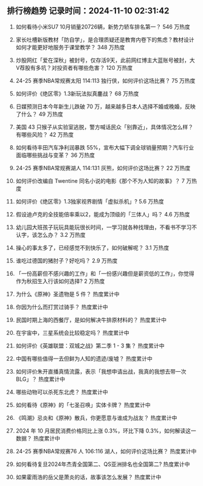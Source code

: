 
## 排行榜趋势 记录时间：2024-11-10 02:31:42
  
  1. 如何看待小米SU7 10月销量20726辆，新势力轿车排名第一？ 546 万热度
    
  2. 家长吐槽新版教材「防自学」，是合理质疑还是教育内卷下的焦虑？教材设计如何才能更好地服务于课堂教学？ 348 万热度
    
  3. 炒股网红「爱在深秋」被封号，仅存活9天，此前网红博主大蓝账号被封，大V荐股有多坑？对投资者有哪些危害？ 120 万热度
    
  4. 24-25 赛季NBA常规赛太阳 114:113 独行侠，如何评价这场比赛？ 75 万热度
    
  5. 如何评价《绝区零》1.3新玩法拟真鏖战？ 68 万热度
    
  6. 日媒预测日本今年新生儿跌破 70 万，越来越多日本人选择不婚或晚婚，反映了什么？ 49 万热度
    
  7. 美国 43 只猴子从实验室逃脱，警方喊话民众「别靠近」，具体情况怎么样？有哪些风险？ 42 万热度
    
  8. 如何看待丰田汽车净利润暴跌 55%，宣布大幅下调全球销量预期？汽车行业面临哪些挑战与变革？ 36 万热度
    
  9. 24-25 赛季NBA常规赛湖人 114:131 灰熊，如何评价这场比赛？ 22 万热度
    
  10. 如何评价改编自 Twentine 同名小说的电影《那个不为人知的故事》？ 7 万热度
    
  11. 如何评价《绝区零》1.3独家视界剧情「虚拟杀机」? 5.6 万热度
    
  12. 假设迪卢克的全技能倍率乘以2，能成为顶级的「三体人」吗？ 4.6 万热度
    
  13. 幼儿园大班孩子玩玩具能玩很长时间，一学习就各种找理由，不看书不学习不认字，该怎么办？ 3.2 万热度
    
  14. 操心的事太多了，已经感觉不到快乐了，如何破解呢？ 3.1 万热度
    
  15. 谁吃过德国的猪肘子？好吃吗？ 2.9 万热度
    
  16. 「一份高薪但不感兴趣的工作」和「一份感兴趣但是薪资低的工作」，你觉得作为秋招生入行该如何选择? 2 万热度
    
  17. 为什么《原神》圣遗物是 5 件？ 热度累计中
    
  18. 你因为什么而打赏过骑手？ 热度累计中
    
  19. 民国时期上海的西餐厅，是如何解决牛排原材料的？ 热度累计中
    
  20. 在宇宙中，三星系统会比较稳定吗？ 热度累计中
    
  21. 如何评价《英雄联盟：双城之战》第二季 1 - 3 集？ 热度累计中
    
  22. 中国有哪些值得一去但鲜为人知的遗迹/废墟？ 热度累计中
    
  23. 如何评价朱开直播真情流露，表示「我想申请出战，我真的我想去带一次BLG」？ 热度累计中
    
  24. 哪些动物可以杀死东北虎？ 热度累计中
    
  25. 如何看待《原神》的「七圣召唤」实体卡牌？ 热度累计中
    
  26. 《鸣潮》忌炎和《原神》散兵，你更愿意与谁成为战友？ 热度累计中
    
  27. 2024 年 10 月居民消费价格同比上涨 0.3%，环比下降 0.3%，如何解读这一数据？ 热度累计中
    
  28. 24-25 赛季NBA常规赛76 人 106:116 湖人，如何评价这场比赛？ 热度累计中
    
  29. 如何看待复旦2024年杰青全国第二、QS亚洲排名也全国第二? 热度累计中
    
  30. 如果霍雨浩的岳父是萧炎的话，故事该怎么发展？ 热度累计中
    